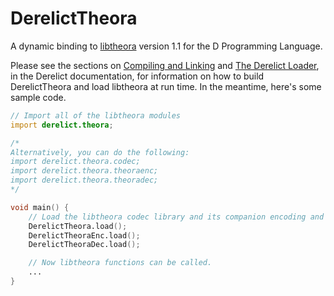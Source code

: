 DerelictTheora
==========

A dynamic binding to [libtheora][1] version 1.1 for the D Programming Language.

Please see the sections on [Compiling and Linking][2] and [The Derelict Loader][3], in the Derelict documentation, for information on how to build DerelictTheora and load libtheora at run time. In the meantime, here's some sample code.

```D
// Import all of the libtheora modules
import derelict.theora;

/*
Alternatively, you can do the following:
import derelict.theora.codec;
import derelict.theora.theoraenc;
import derelict.theora.theoradec;
*/

void main() {
    // Load the libtheora codec library and its companion encoding and decoding libaries
    DerelictTheora.load();
    DerelictTheoraEnc.load();
    DerelictTheoraDec.load();

    // Now libtheora functions can be called.
    ...
}
```

[1]: http://xiph.org/theora/
[2]: http://derelictorg.github.io/building/overview/
[3]: http://derelictorg.github.io/loading/loader/